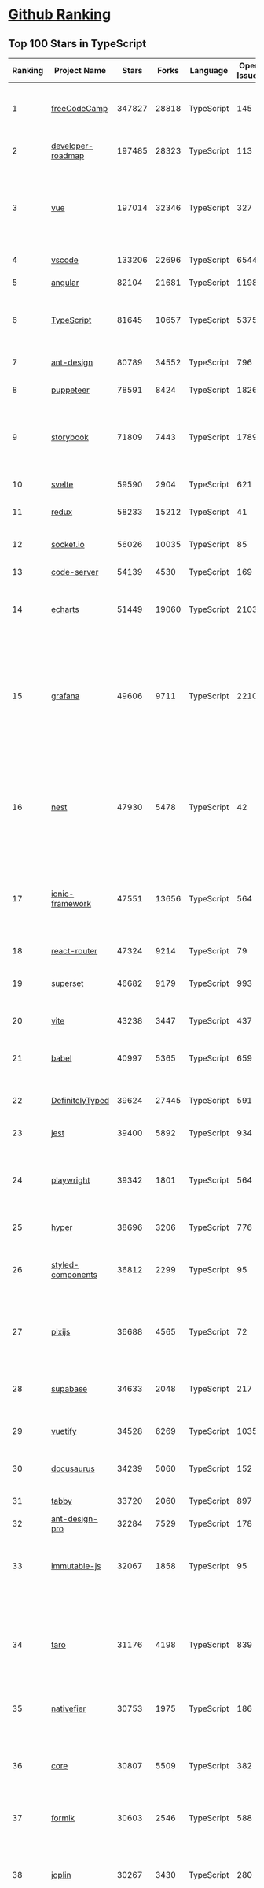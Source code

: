 [Github Ranking](../README.md)
==========

## Top 100 Stars in TypeScript

| Ranking | Project Name | Stars | Forks | Language | Open Issues | Description | Last Commit |
| ------- | ------------ | ----- | ----- | -------- | ----------- | ----------- | ----------- |
| 1 | [freeCodeCamp](https://github.com/freeCodeCamp/freeCodeCamp) | 347827 | 28818 | TypeScript | 145 | freeCodeCamp.org's open-source codebase and curriculum. Learn to code for free. | 2022-06-21T21:56:30Z |
| 2 | [developer-roadmap](https://github.com/kamranahmedse/developer-roadmap) | 197485 | 28323 | TypeScript | 113 | Roadmap to becoming a developer in 2022 | 2022-06-21T16:57:17Z |
| 3 | [vue](https://github.com/vuejs/vue) | 197014 | 32346 | TypeScript | 327 | 🖖 Vue.js is a progressive, incrementally-adoptable JavaScript framework for building UI on the web. | 2022-06-22T02:23:07Z |
| 4 | [vscode](https://github.com/microsoft/vscode) | 133206 | 22696 | TypeScript | 6544 | Visual Studio Code | 2022-06-22T01:45:55Z |
| 5 | [angular](https://github.com/angular/angular) | 82104 | 21681 | TypeScript | 1198 | The modern web developer’s platform | 2022-06-22T02:18:24Z |
| 6 | [TypeScript](https://github.com/microsoft/TypeScript) | 81645 | 10657 | TypeScript | 5375 | TypeScript is a superset of JavaScript that compiles to clean JavaScript output. | 2022-06-22T00:35:26Z |
| 7 | [ant-design](https://github.com/ant-design/ant-design) | 80789 | 34552 | TypeScript | 796 | An enterprise-class UI design language and React UI library | 2022-06-22T02:53:58Z |
| 8 | [puppeteer](https://github.com/puppeteer/puppeteer) | 78591 | 8424 | TypeScript | 1826 | Headless Chrome Node.js API | 2022-06-21T22:03:47Z |
| 9 | [storybook](https://github.com/storybookjs/storybook) | 71809 | 7443 | TypeScript | 1789 | 📓 The UI component explorer. Develop, document, & test React, Vue, Angular, Web Components, Ember, Svelte & more! | 2022-06-22T02:48:33Z |
| 10 | [svelte](https://github.com/sveltejs/svelte) | 59590 | 2904 | TypeScript | 621 | Cybernetically enhanced web apps | 2022-06-21T14:08:54Z |
| 11 | [redux](https://github.com/reduxjs/redux) | 58233 | 15212 | TypeScript | 41 | Predictable state container for JavaScript apps | 2022-06-14T20:36:05Z |
| 12 | [socket.io](https://github.com/socketio/socket.io) | 56026 | 10035 | TypeScript | 85 | Realtime application framework (Node.JS server) | 2022-05-25T21:29:50Z |
| 13 | [code-server](https://github.com/coder/code-server) | 54139 | 4530 | TypeScript | 169 | VS Code in the browser | 2022-06-21T21:51:46Z |
| 14 | [echarts](https://github.com/apache/echarts) | 51449 | 19060 | TypeScript | 2103 | Apache ECharts is a powerful, interactive charting and data visualization library for browser | 2022-06-21T17:25:10Z |
| 15 | [grafana](https://github.com/grafana/grafana) | 49606 | 9711 | TypeScript | 2210 | The open and composable observability and data visualization platform. Visualize metrics, logs, and traces from multiple sources like Prometheus, Loki, Elasticsearch, InfluxDB, Postgres and many more.  | 2022-06-22T02:04:29Z |
| 16 | [nest](https://github.com/nestjs/nest) | 47930 | 5478 | TypeScript | 42 | A progressive Node.js framework for building efficient, scalable, and enterprise-grade server-side applications on top of TypeScript & JavaScript (ES6, ES7, ES8) 🚀 | 2022-06-22T00:20:52Z |
| 17 | [ionic-framework](https://github.com/ionic-team/ionic-framework) | 47551 | 13656 | TypeScript | 564 | A powerful cross-platform UI toolkit for building native-quality iOS, Android, and Progressive Web Apps with HTML, CSS, and JavaScript. | 2022-06-22T02:12:01Z |
| 18 | [react-router](https://github.com/remix-run/react-router) | 47324 | 9214 | TypeScript | 79 | Declarative routing for React | 2022-06-21T22:26:24Z |
| 19 | [superset](https://github.com/apache/superset) | 46682 | 9179 | TypeScript | 993 | Apache Superset is a Data Visualization and Data Exploration Platform | 2022-06-21T23:48:56Z |
| 20 | [vite](https://github.com/vitejs/vite) | 43238 | 3447 | TypeScript | 437 | Next generation frontend tooling. It's fast! | 2022-06-21T17:39:25Z |
| 21 | [babel](https://github.com/babel/babel) | 40997 | 5365 | TypeScript | 659 | 🐠 Babel is a compiler for writing next generation JavaScript. | 2022-06-21T20:03:38Z |
| 22 | [DefinitelyTyped](https://github.com/DefinitelyTyped/DefinitelyTyped) | 39624 | 27445 | TypeScript | 591 | The repository for high quality TypeScript type definitions. | 2022-06-22T02:22:20Z |
| 23 | [jest](https://github.com/facebook/jest) | 39400 | 5892 | TypeScript | 934 | Delightful JavaScript Testing. | 2022-06-21T10:40:27Z |
| 24 | [playwright](https://github.com/microsoft/playwright) | 39342 | 1801 | TypeScript | 564 | Playwright is a framework for Web Testing and Automation. It allows testing Chromium, Firefox and WebKit with a single API.  | 2022-06-22T02:30:04Z |
| 25 | [hyper](https://github.com/vercel/hyper) | 38696 | 3206 | TypeScript | 776 | A terminal built on web technologies | 2022-06-20T11:18:56Z |
| 26 | [styled-components](https://github.com/styled-components/styled-components) | 36812 | 2299 | TypeScript | 95 | Visual primitives for the component age. Use the best bits of ES6 and CSS to style your apps without stress 💅 | 2022-06-14T14:47:00Z |
| 27 | [pixijs](https://github.com/pixijs/pixijs) | 36688 | 4565 | TypeScript | 72 | The HTML5 Creation Engine: Create beautiful digital content with the fastest, most flexible 2D WebGL renderer. | 2022-06-21T18:45:29Z |
| 28 | [supabase](https://github.com/supabase/supabase) | 34633 | 2048 | TypeScript | 217 | The open source Firebase alternative. Follow to stay updated about our public Beta. | 2022-06-22T00:05:16Z |
| 29 | [vuetify](https://github.com/vuetifyjs/vuetify) | 34528 | 6269 | TypeScript | 1035 | 🐉 Material Component Framework for Vue | 2022-06-21T23:27:12Z |
| 30 | [docusaurus](https://github.com/facebook/docusaurus) | 34239 | 5060 | TypeScript | 152 | Easy to maintain open source documentation websites. | 2022-06-21T21:08:50Z |
| 31 | [tabby](https://github.com/Eugeny/tabby) | 33720 | 2060 | TypeScript | 897 | A terminal for a more modern age | 2022-06-21T04:09:52Z |
| 32 | [ant-design-pro](https://github.com/ant-design/ant-design-pro) | 32284 | 7529 | TypeScript | 178 | 👨🏻‍💻👩🏻‍💻 Use Ant Design like a Pro! | 2022-06-18T05:06:09Z |
| 33 | [immutable-js](https://github.com/immutable-js/immutable-js) | 32067 | 1858 | TypeScript | 95 | Immutable persistent data collections for Javascript which increase efficiency and simplicity. | 2022-05-23T19:03:40Z |
| 34 | [taro](https://github.com/NervJS/taro) | 31176 | 4198 | TypeScript | 839 | 开放式跨端跨框架解决方案，支持使用 React/Vue/Nerv 等框架来开发微信/京东/百度/支付宝/字节跳动/ QQ 小程序/H5/React Native 等应用。  https://taro.zone/ | 2022-06-22T01:54:05Z |
| 35 | [nativefier](https://github.com/nativefier/nativefier) | 30753 | 1975 | TypeScript | 186 | Make any web page a desktop application | 2022-06-03T19:36:22Z |
| 36 | [core](https://github.com/vuejs/core) | 30807 | 5509 | TypeScript | 382 | 🖖 Vue.js is a progressive, incrementally-adoptable JavaScript framework for building UI on the web. | 2022-06-21T15:43:36Z |
| 37 | [formik](https://github.com/jaredpalmer/formik) | 30603 | 2546 | TypeScript | 588 | Build forms in React, without the tears 😭  | 2022-06-17T14:28:36Z |
| 38 | [joplin](https://github.com/laurent22/joplin) | 30267 | 3430 | TypeScript | 280 | Joplin - an open source note taking and to-do application with synchronisation capabilities for Windows, macOS, Linux, Android and iOS. | 2022-06-21T13:46:47Z |
| 39 | [excalidraw](https://github.com/excalidraw/excalidraw) | 30206 | 2436 | TypeScript | 565 | Virtual whiteboard for sketching hand-drawn like diagrams | 2022-06-21T20:08:35Z |
| 40 | [react-use](https://github.com/streamich/react-use) | 30102 | 2387 | TypeScript | 269 | React Hooks — 👍 | 2022-06-21T19:13:35Z |
| 41 | [date-fns](https://github.com/date-fns/date-fns) | 29007 | 1465 | TypeScript | 333 | ⏳ Modern JavaScript date utility library ⌛️ | 2022-06-17T08:38:11Z |
| 42 | [react-hook-form](https://github.com/react-hook-form/react-hook-form) | 28905 | 1398 | TypeScript | 0 | 📋 React Hooks for form state management and validation (Web + React Native) | 2022-06-20T00:39:17Z |
| 43 | [typeorm](https://github.com/typeorm/typeorm) | 28565 | 5224 | TypeScript | 1565 | ORM for TypeScript and JavaScript (ES7, ES6, ES5). Supports MySQL, PostgreSQL, MariaDB, SQLite, MS SQL Server, Oracle, SAP Hana, WebSQL databases. Works in NodeJS, Browser, Ionic, Cordova and Electron platforms. | 2022-06-21T16:43:06Z |
| 44 | [nocodb](https://github.com/nocodb/nocodb) | 28466 | 1729 | TypeScript | 301 | 🔥 🔥 🔥 Open Source Airtable Alternative - turns any MySQL, Postgres, SQLite into a Spreadsheet with REST APIs. | 2022-06-21T21:08:35Z |
| 45 | [query](https://github.com/TanStack/query) | 27982 | 1612 | TypeScript | 24 | 🤖 Powerful asynchronous state management, server-state utilities and data fetching for TS/JS, React, Solid, Svelte and Vue. | 2022-06-21T15:50:46Z |
| 46 | [chakra-ui](https://github.com/chakra-ui/chakra-ui) | 27223 | 2371 | TypeScript | 60 | ⚡️ Simple, Modular & Accessible UI Components for your React Applications | 2022-06-21T11:41:52Z |
| 47 | [rxjs](https://github.com/ReactiveX/rxjs) | 27184 | 2812 | TypeScript | 195 | A reactive programming library for JavaScript | 2022-06-21T22:25:19Z |
| 48 | [postcss](https://github.com/postcss/postcss) | 26371 | 1501 | TypeScript | 12 | Transforming styles with JS plugins | 2022-06-15T07:26:19Z |
| 49 | [html2canvas](https://github.com/niklasvh/html2canvas) | 26164 | 4397 | TypeScript | 743 | Screenshots with JavaScript | 2022-06-17T00:02:19Z |
| 50 | [angular-cli](https://github.com/angular/angular-cli) | 25448 | 12133 | TypeScript | 227 | CLI tool for Angular | 2022-06-22T02:46:10Z |
| 51 | [mobx](https://github.com/mobxjs/mobx) | 25363 | 1691 | TypeScript | 11 | Simple, scalable state management. | 2022-06-19T11:37:33Z |
| 52 | [cheerio](https://github.com/cheeriojs/cheerio) | 25161 | 1553 | TypeScript | 12 | Fast, flexible, and lean implementation of core jQuery designed specifically for the server. | 2022-06-22T03:03:45Z |
| 53 | [react-select](https://github.com/JedWatson/react-select) | 24749 | 3918 | TypeScript | 186 | The Select Component for React.js | 2022-06-21T03:35:11Z |
| 54 | [slate](https://github.com/ianstormtaylor/slate) | 24637 | 2791 | TypeScript | 486 | A completely customizable framework for building rich text editors. (Currently in beta.) | 2022-06-21T16:23:48Z |
| 55 | [ngx-admin](https://github.com/akveo/ngx-admin) | 23704 | 7591 | TypeScript | 385 | Customizable admin dashboard template based on Angular 10+ | 2022-05-26T09:32:38Z |
| 56 | [prisma](https://github.com/prisma/prisma) | 23632 | 834 | TypeScript | 2034 | Next-generation ORM for Node.js & TypeScript \| PostgreSQL, MySQL, MariaDB, SQL Server, SQLite, MongoDB and CockroachDB | 2022-06-22T01:15:16Z |
| 57 | [react-spring](https://github.com/pmndrs/react-spring) | 23398 | 1021 | TypeScript | 56 | ✌️ A spring physics based React animation library | 2022-06-17T10:39:55Z |
| 58 | [etcher](https://github.com/balena-io/etcher) | 23165 | 1672 | TypeScript | 372 | Flash OS images to SD cards & USB drives, safely and easily. | 2022-06-18T18:38:02Z |
| 59 | [n8n](https://github.com/n8n-io/n8n) | 23012 | 2671 | TypeScript | 96 | Free and open fair-code licensed node based Workflow Automation Tool. Easily automate tasks across different services. | 2022-06-21T16:44:49Z |
| 60 | [swr](https://github.com/vercel/swr) | 22863 | 864 | TypeScript | 72 | React Hooks for Data Fetching | 2022-06-20T16:55:26Z |

